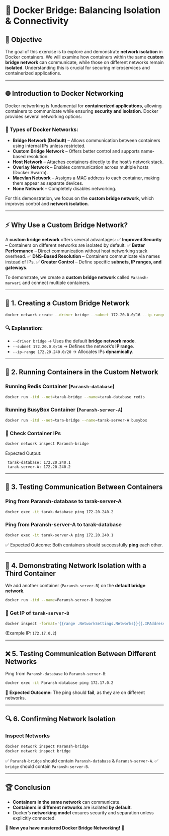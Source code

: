 # 🚀 Docker Bridge: Balancing Isolation & Connectivity

## 📌 Objective
The goal of this exercise is to explore and demonstrate **network isolation** in Docker containers. We will examine how containers within the same **custom bridge network** can communicate, while those on different networks remain **isolated**. Understanding this is crucial for securing microservices and containerized applications.  

---

## 🌐 Introduction to Docker Networking
Docker networking is fundamental for **containerized applications**, allowing containers to communicate while ensuring **security and isolation**. Docker provides several networking options:

### 🔹 Types of Docker Networks:
- **Bridge Network (Default)** – Allows communication between containers using internal IPs unless restricted.
- **Custom Bridge Network** – Offers better control and supports name-based resolution.
- **Host Network** – Attaches containers directly to the host’s network stack.
- **Overlay Network** – Enables communication across multiple hosts (Docker Swarm).
- **Macvlan Network** – Assigns a MAC address to each container, making them appear as separate devices.
- **None Network** – Completely disables networking.

For this demonstration, we focus on the **custom bridge network**, which improves control and **network isolation**.

---

## ⚡ Why Use a Custom Bridge Network?
A **custom bridge network** offers several advantages:
✅ **Improved Security** – Containers on different networks are isolated by default.
✅ **Better Performance** – Direct communication without host networking stack overhead.
✅ **DNS-Based Resolution** – Containers communicate via names instead of IPs.
✅ **Greater Control** – Define specific **subnets, IP ranges, and gateways**.

To demonstrate, we create a **custom bridge network** called `Paransh-marwari` and connect multiple containers.

---

## 🔧 1. Creating a Custom Bridge Network
```bash
docker network create --driver bridge --subnet 172.20.0.0/16 --ip-range 172.20.240.0/20 tarak-bridge
```
### 🔍 Explanation:
- `--driver bridge` → Uses the default **bridge network mode**.
- `--subnet 172.20.0.0/16` → Defines the network’s **IP range**.
- `--ip-range 172.20.240.0/20` → Allocates IPs **dynamically**.

---

## 🚀 2. Running Containers in the Custom Network
### Running **Redis Container** (`Paransh-database`)
```bash
docker run -itd --net=tarak-bridge --name=tarak-database redis
```
### Running **BusyBox Container** (`Paransh-server-A`)
```bash
docker run -itd --net=tara-bridge --name=tarak-server-A busybox
```

### 📌 Check Container IPs
```bash
docker network inspect Paransh-bridge
```
Expected Output:
```
 tarak-database: 172.20.240.1
 tarak-server-A: 172.20.240.2
```

---

## 🔄 3. Testing Communication Between Containers
### Ping from **Paransh-database** to **tarak-server-A**
```bash
docker exec -it tarak-database ping 172.20.240.2
```
### Ping from **Paransh-server-A** to **tarak-database**
```bash
docker exec -it tarak-server-A ping 172.20.240.1
```
✅ Expected Outcome: Both containers should successfully **ping** each other.

---

## 🚧 4. Demonstrating Network Isolation with a Third Container
We add another container (`Paransh-server-B`) on the **default bridge network**.
```bash
docker run -itd --name=Paransh-server-B busybox
```
### 📌 Get IP of `tarak-server-B`
```bash
docker inspect -format='{{range .NetworkSettings.Networks}}{{.IPAddress}}{{end}}' tarak-server-B
```
(Example IP: `172.17.0.2`)

---

## ❌ 5. Testing Communication Between Different Networks
Ping from `Paransh-database` to `Paransh-server-B`:
```bash
docker exec -it Paransh-database ping 172.17.0.2
```
🚨 **Expected Outcome:** The ping should **fail**, as they are on different networks.

---

## 🔍 6. Confirming Network Isolation
### Inspect Networks
```bash
docker network inspect Paransh-bridge
docker network inspect bridge
```
✅ `Paransh-bridge` should contain `Paransh-database` & `Paransh-server-A`.
✅ `bridge` should contain `Paransh-server-B`.

---

## 🏆 Conclusion
- **Containers in the same network** can communicate.
- **Containers in different networks** are isolated **by default**.
- Docker’s **networking model** ensures security and separation unless explicitly connected.

🚀 **Now you have mastered Docker Bridge Networking!** 🎯
